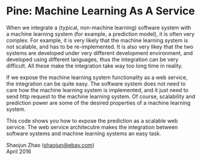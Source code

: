 Pine: Machine Learning As A Service
===================================

When we integrate a (typical, non-machine learning) software system with a machine learning system (for example, a prediction model), it is often very complex. For example, it is very likely that the machine learning system is not scalable, and has to be re-implemented. It is also very likey that the two systems are developed under very different development environment, and developed using different languages, thus the integration can be very difficult. All these make the integration take way too long time in reality.

If we expose the machine learning system functionality as a web service, the integration can be quite easy. The software system does not need to care how the machine learning system is implemented, and it just need to send http request to the machine learning system. Of course, scalability and prediction power are some of the desired properties of a machine learning system.

This code shows you how to expose the prediction as a scalable web service. The web service architecutre makes the integration between software systems and machine learning systems an easy task.

Shaojun Zhao (shaojun@ebay.com)  
April 2016
